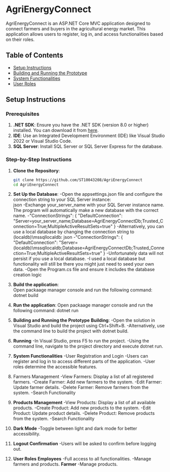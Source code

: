 # AgriEnergyConnect

AgriEnergyConnect is an ASP.NET Core MVC application designed to connect farmers and buyers in the agricultural energy market. This application allows users to register, log in, and access functionalities based on their roles.

## Table of Contents
- [Setup Instructions](#setup-instructions)
- [Building and Running the Prototype](#building-and-running-the-prototype)
- [System Functionalities](#system-functionalities)
- [User Roles](#user-roles)

## Setup Instructions

### Prerequisites
1. **.NET SDK**: Ensure you have the .NET SDK (version 8.0 or higher) installed. You can download it from [here](https://dotnet.microsoft.com/download).
2. **IDE**: Use an Integrated Development Environment (IDE) like Visual Studio 2022 or Visual Studio Code.
3. **SQL Server**: Install SQL Server or SQL Server Express for the database.

### Step-by-Step Instructions

1. **Clone the Repository**:
   ```sh
   git clone https://github.com/ST10043208/AgriEnergyConnect
   cd AgriEnergyConnect

2. **Set Up the Database**:
-Open the appsettings.json file and configure the connection string to your SQL Server instance:			
 json
-Exchange your_server_name with your SQL Server instance name. The program will automatically make a new database with the correct name.
-"ConnectionStrings": {
  "DefaultConnection": "Server=your_server_name;Database=AgriEnergyConnectDb;Trusted_Connection=True;MultipleActiveResultSets=true"
}
-Alternatively, you can use a local database by changing the connection string to (localdb)\\mssqllocaldb:
 json
-"ConnectionStrings": {
  "DefaultConnection": "Server=(localdb)\\mssqllocaldb;Database=AgriEnergyConnectDb;Trusted_Connection=True;MultipleActiveResultSets=true"
}
-Unfortunately data will not persist if you use a local database.
-I used a local database but functionality will still be there you might just need to seed your own data.
-Open the Program.cs file and ensure it includes the database creation logic

3. **Build the application**:																	
Open packaage manager console and run the following command:
dotnet build

4. **Run the application**:
Open packaage manager console and run the following command:
dotnet run

5. **Building and Running the Prototype**
**Building**:
-Open the solution in Visual Studio and build the project using Ctrl+Shift+B.
-Alternatively, use the command line to build the project with dotnet build.

6. **Running**
-In Visual Studio, press F5 to run the project.
-Using the command line, navigate to the project directory and execute dotnet run.

7. **System Functionalities**
-User Registration and Login
-Users can register and log in to access different parts of the application.
-User roles determine the accessible features.

8. Farmers Management
-View Farmers: Display a list of all registered farmers.
-Create Farmer: Add new farmers to the system.
-Edit Farmer: Update farmer details.
-Delete Farmer: Remove farmers from the system.
-Search Functionality

9. **Products Management**
-View Products: Display a list of all available products.
-Create Product: Add new products to the system.
-Edit Product: Update product details.
-Delete Product: Remove products from the system.
-Search Functionality

10. **Dark Mode**
-Toggle between light and dark mode for better accessibility.

11. **Logout Confirmation**
-Users will be asked to confirm before logging out.

12. **User Roles**
**Employees**
-Full access to all functionalities.
-Manage farmers and products.
**Farmer**
-Manage products.

